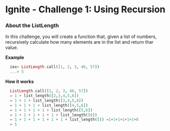 # Ignite - Challenge 1: Using Recursion

### About the ListLength
In this challenge, you will create a function that, given a list of numbers, recursively calculate how many elements are in the list and return thar value.

**Example**
```elixir
  iex> ListLength.call([1, 2, 3, 46, 57])
  ...> 5
```

**How it works**
```elixir
  ListLength.call([1, 2, 3, 46, 57])
  = 1 + list_length([2,3,4,5,6])
  = 1 + 1 + list_length([3,4,5,6])
  = 1 + 1 + 1 + list_length([4,5,6])
  = 1 + 1 + 1 + 1 + list_length([5,6])
  = 1 + 1 + 1 + 1 + 1 + list_length([6])
  = 1 + 1 + 1 + 1 + 1 + 1 + list_length([]) =1+1+1+1+1+1+0
  = 5
```
